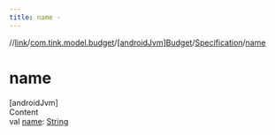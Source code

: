 ```yaml
---
title: name -
---
```

//[link](../../../index.md)/[com.tink.model.budget](../../index.md)/[[androidJvm]Budget](../index.md)/[Specification](index.md)/[name](name.md)



# name  
[androidJvm]  
Content  
val [name](name.md): [String](https://kotlinlang.org/api/latest/jvm/stdlib/kotlin/-string/index.html)  



